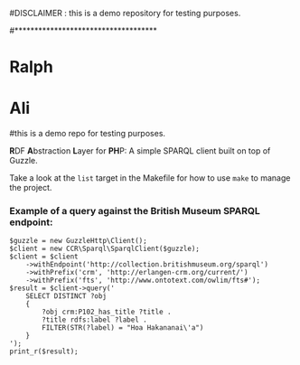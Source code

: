 #DISCLAIMER : this is a demo repository for testing purposes.

#************************************


# Ralph

# Ali
#this  is a demo repo for testing purposes.

**R**DF **A**bstraction **L**ayer for **PH**P: A simple SPARQL client built on top of Guzzle.

Take a look at the `list` target in the Makefile for how to use `make` to manage the project.

### Example of a query against the British Museum SPARQL endpoint:

```
$guzzle = new GuzzleHttp\Client();
$client = new CCR\Sparql\SparqlClient($guzzle);
$client = $client
    ->withEndpoint('http://collection.britishmuseum.org/sparql')
    ->withPrefix('crm', 'http://erlangen-crm.org/current/')
    ->withPrefix('fts', 'http://www.ontotext.com/owlim/fts#');
$result = $client->query('
    SELECT DISTINCT ?obj
    {
        ?obj crm:P102_has_title ?title .
        ?title rdfs:label ?label .
        FILTER(STR(?label) = "Hoa Hakananai\'a")
    }
');
print_r($result);
```
